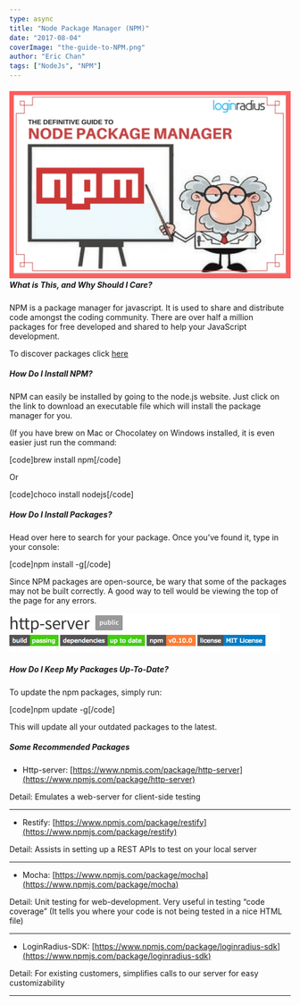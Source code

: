 ```yaml
---
type: async
title: "Node Package Manager (NPM)"
date: "2017-08-04"
coverImage: "the-guide-to-NPM.png"
author: "Eric Chan"
tags: ["NodeJs", "NPM"]
---
```


##### ![the guide to NPM](./the-guide-to-NPM.png)What is This, and Why Should I Care?

NPM is a package manager for javascript. It is used to share and distribute code amongst the coding community. There are over half a million packages for free developed and shared to help your JavaScript development.

To discover packages click [here](http://www.npmjs.com)

##### How Do I Install NPM?

NPM can easily be installed by going to the node.js website. Just click on the link to download an executable file which will install the package manager for you.

(If you have brew on Mac or Chocolatey on Windows installed, it is even easier just run the command:

\[code\]brew install npm\[/code\]

Or

\[code\]choco install nodejs\[/code\]

##### How Do I Install Packages?

Head over here to search for your package. Once you’ve found it, type in your console:

\[code\]npm install -g\[/code\]

Since NPM packages are open-source, be wary that some of the packages may not be built correctly. A good way to tell would be viewing the top of the page for any errors.

![](./image1.png)

##### How Do I Keep My Packages Up-To-Date?

To update the npm packages, simply run:

\[code\]npm update -g\[/code\]

This will update all your outdated packages to the latest.

##### Some Recommended Packages

- Http-server: [https://www.npmjs.com/package/http-server](https://www.npmjs.com/package/http-server)

Detail: Emulates a web-server for client-side testing

---

- Restify: [https://www.npmjs.com/package/restify](https://www.npmjs.com/package/restify)

Detail: Assists in setting up a REST APIs to test on your local server

---

- Mocha: [https://www.npmjs.com/package/mocha](https://www.npmjs.com/package/mocha)

Detail: Unit testing for web-development. Very useful in testing “code coverage” (It tells you where your code is not being tested in a nice HTML file)

---

- LoginRadius-SDK: [https://www.npmjs.com/package/loginradius-sdk](https://www.npmjs.com/package/loginradius-sdk)

Detail: For existing customers, simplifies calls to our server for easy customizability

---
